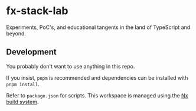 # fx-stack-lab

Experiments, PoC's, and educational tangents in the land of TypeScript and beyond.

## Development

You probably don't want to use anything in this repo.

If you insist, `pnpm` is recommended and dependencies can be installed with `pnpm install`.

Refer to `package.json` for scripts. This workspace is managed using the [Nx build system](https://nx.dev/).
